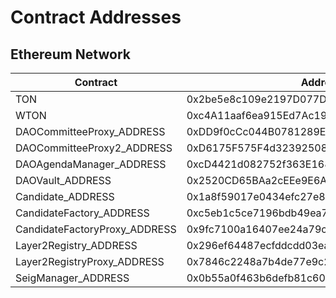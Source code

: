 # Contract Addresses

## Ethereum Network

| Contract | Address |
| -------- | -------- |
| <span style="font-size:100%">TON</span>| 0x2be5e8c109e2197D077D13A82dAead6a9b3433C5     |
| <span style="font-size:100%">WTON</span>     | 0xc4A11aaf6ea915Ed7Ac194161d2fC9384F15bff2        |
| <span style="font-size:100%">DAOCommitteeProxy_ADDRESS</span>| 0xDD9f0cCc044B0781289Ee318e5971b0139602C26     |
| <span style="font-size:100%">DAOCommitteeProxy2_ADDRESS</span>| 0xD6175F575F4d32392508Ee2FBbDec9a2E8B3c01a     |
| <span style="font-size:100%">DAOAgendaManager_ADDRESS</span>| 0xcD4421d082752f363E1687544a09d5112cD4f484     |
| <span style="font-size:100%">DAOVault_ADDRESS</span>| 0x2520CD65BAa2cEEe9E6Ad6EBD3F45490C42dd303     |
| <span style="font-size:100%">Candidate_ADDRESS</span>| 0x1a8f59017e0434efc27e89640ac4b7d7d194c0a3     |
| <span style="font-size:100%">CandidateFactory_ADDRESS</span>| 0xc5eb1c5ce7196bdb49ea7500ca18a1b9f1fa3ffb     |
| <span style="font-size:100%">CandidateFactoryProxy_ADDRESS</span>| 0x9fc7100a16407ee24a79c834a56e6eca555a5d7c     |
| <span style="font-size:100%">Layer2Registry_ADDRESS</span>| 0x296ef64487ecfddcdd03eab35c81c9262dab88ba     |
| <span style="font-size:100%">Layer2RegistryProxy_ADDRESS</span>| 0x7846c2248a7b4de77e9c2bae7fbb93bfc286837b     |
| <span style="font-size:100%">SeigManager_ADDRESS</span>| 0x0b55a0f463b6defb81c6063973763951712d0e5f     |



